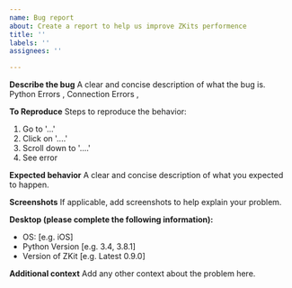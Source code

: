 ```yaml
---
name: Bug report
about: Create a report to help us improve ZKits performence
title: ''
labels: ''
assignees: ''

---
```


**Describe the bug**
A clear and concise description of what the bug is. Python Errors , Connection Errors , 

**To Reproduce**
Steps to reproduce the behavior:
1. Go to '...'
2. Click on '....'
3. Scroll down to '....'
4. See error

**Expected behavior**
A clear and concise description of what you expected to happen.

**Screenshots**
If applicable, add screenshots to help explain your problem.

**Desktop (please complete the following information):**
 - OS: [e.g. iOS]
 - Python Version [e.g. 3.4, 3.8.1]
 - Version of ZKit [e.g. Latest 0.9.0]



**Additional context**
Add any other context about the problem here.
